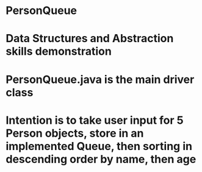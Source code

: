 # PersonQueue
# Data Structures and Abstraction skills demonstration
# PersonQueue.java is the main driver class
# Intention is to take user input for 5 Person objects, store in an implemented Queue, then sorting in descending order by name, then age
# 
